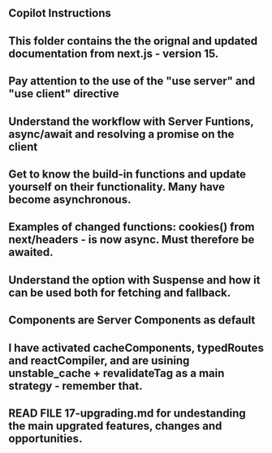 ## Copilot Instructions

## This folder contains the the orignal and updated documentation from next.js - version 15.

## Pay attention to the use of the "use server" and "use client" directive

## Understand the workflow with Server Funtions, async/await and resolving a promise on the client

## Get to know the build-in functions and  update yourself on their functionality. Many have become asynchronous.

## Examples of changed functions: cookies() from next/headers - is now async. Must therefore be awaited.

## Understand the option with Suspense and how it can be used both for fetching and fallback.

## Components are Server Components as default

## I have activated cacheComponents, typedRoutes and reactCompiler, and are usining unstable_cache + revalidateTag as a main strategy - remember that.

## READ FILE 17-upgrading.md for undestanding the main upgrated features, changes and opportunities.
